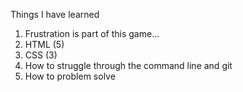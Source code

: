 Things I have learned

1. Frustration is part of this game...
2. HTML (5)
3. CSS (3)
4. How to struggle through the command line and git
5. How to problem solve

